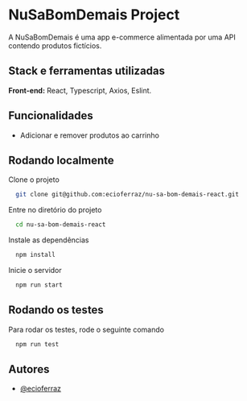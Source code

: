 
# NuSaBomDemais Project

A NuSaBomDemais é uma app e-commerce alimentada por uma API contendo produtos fictícios.


## Stack e ferramentas utilizadas

**Front-end:** React, Typescript, Axios, Eslint.


## Funcionalidades

- Adicionar e remover produtos ao carrinho


## Rodando localmente

Clone o projeto

```bash
  git clone git@github.com:ecioferraz/nu-sa-bom-demais-react.git
```

Entre no diretório do projeto

```bash
  cd nu-sa-bom-demais-react
```

Instale as dependências

```bash
  npm install
```

Inicie o servidor

```bash
  npm run start
```


## Rodando os testes

Para rodar os testes, rode o seguinte comando

```bash
  npm run test
```


## Autores

- [@ecioferraz](https://www.github.com/ecioferraz)

